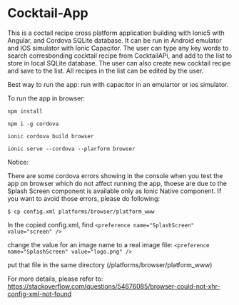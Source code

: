 # Cocktail-App

This is a coctail recipe cross platform application building with Ionic5 with Angular, and Cordova SQLite database. It can be run in Android emulator and IOS simulator with Ionic Capacitor. The user can type any key words to search corresbonding cocktail recipe from CocktailAPi, and add to the list to store in local SQLite database. The user can also create new cocktail recipe and save to the list. All recipes in the list can be edited by the user.

Best way to run the app: run with capacitor in an emulartor or ios simulator.

To run the app in browser:

```
npm install
```
```
npm i -g cordova
```
```
ionic cordova build browser
```
```
ionic serve --cordova --plarform browser
```

Notice:

There are some cordova errors showing in the console when you test the app on browser which do not affect running the app, thoese are due to the Splash Screen component is available only as Ionic Native component. If you want to avoid those errors, please do following:
```
$ cp config.xml platforms/browser/platform_www
```
In the copied config.xml, find ```<preference name="SplashScreen" value="screen" />```

change the value for an image name to a real image file: ```<preference name="SplashScreen" value="logo.png" />```

put that file in the same directory (/platforms/browser/platform_www) 

For more details, please refer to: https://stackoverflow.com/questions/54676085/browser-could-not-xhr-config-xml-not-found
